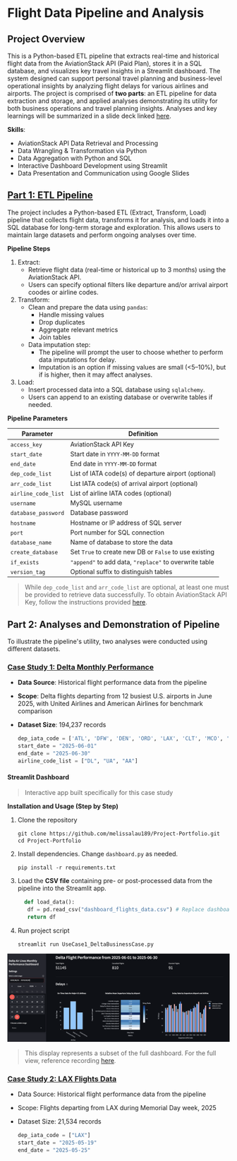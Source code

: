 # Flight Data Pipeline and Analysis

## Project Overview

This is a Python-based ETL pipeline that extracts real-time and historical flight data from the AviationStack API (Paid Plan), stores it in a SQL database, and visualizes key travel insights in a Streamlit dashboard. The system designed can support personal travel planning  and business-level operational insights by analyzing flight delays for various airlines and airports. The project is comprised of **two parts**: an ETL pipeline for data extraction and storage, and applied analyses demonstrating its utility for both business operations and travel planning insights. Analyses and key learnings will be summarized in a slide deck linked [here](https://github.com/melissalau189/Project-Portfolio/blob/main/Aviation%20Project%20Slide%20Deck.pdf).  

**Skills**:   
* AviationStack API Data Retrieval and Processing  
* Data Wrangling & Transformation via Python  
* Data Aggregation with Python and SQL  
* Interactive Dashboard Development using Streamlit  
* Data Presentation and Communication using Google Slides

## [Part 1: ETL Pipeline](https://github.com/melissalau189/Project-Portfolio/blob/main/flights_etl.ipynb)

The project includes a Python-based ETL (Extract, Transform, Load) pipeline that collects flight data, transforms it for analysis, and loads it into a SQL database for long-term storage and exploration. This allows users to maintain large datasets and perform ongoing analyses over time.

**Pipeline Steps**  

1. Extract:
    * Retrieve flight data (real-time or historical up to 3 months) using the AviationStack API.
    * Users can specify optional filters like departure and/or arrival airport coodes or airline codes.
2. Transform:
    * Clean and prepare the data using `pandas`:
      * Handle missing values
      * Drop duplicates
      * Aggregate relevant metrics
      * Join tables
    * Data imputation step:
      * The pipeline will prompt the user to choose whether to perform data imputations for delay.
      * Imputation is an option if missing values are small (<5–10%), but if is higher, then it may affect analyses.
3. Load:  
    * Insert processed data into a SQL database using `sqlalchemy`.
    * Users can append to an existing database or overwrite tables if needed.

**Pipeline Parameters**

| Parameter           | Definition                                             |
| ------------------- | ------------------------------------------------------ |
| `access_key`        | AviationStack API Key                                  |
| `start_date`        | Start date in `YYYY-MM-DD` format                      |
| `end_date`          | End date in `YYYY-MM-DD` format                        |
| `dep_code_list`     | List of IATA code(s) of departure airport (optional)   |
| `arr_code_list`     | List IATA code(s) of arrival airport (optional)        |
| `airline_code_list` | List of airline IATA codes (optional)                  |
| `username`          | MySQL username                                         |
| `database_password` | Database password                                      |
| `hostname`          | Hostname or IP address of SQL server                   |
| `port`              | Port number for SQL connection                         |
| `database_name`     | Name of database to store the data                     |
| `create_database`   | Set `True` to create new DB or `False` to use existing |
| `if_exists`         | `"append"` to add data, `"replace"` to overwrite table |
| `version_tag`       | Optional suffix to distinguish tables                  |
 
> While `dep_code_list` and `arr_code_list` are optional, at least one must be provided to retrieve data successfully.
> To obtain AviationStack API Key, follow the instructions provided [here](https://aviationstack.com/).

## Part 2: Analyses and Demonstration of Pipeline
To illustrate the pipeline's utility, two analyses were conducted using different datasets.

### [Case Study 1: Delta Monthly Performance](https://github.com/melissalau189/Project-Portfolio/blob/main/UseCase2_DeltaBusinessCase.py)
* **Data Source**: Historical flight performance data from the pipeline
* **Scope**: Delta flights departing from 12 busiest U.S. airports in June 2025, with United Airlines and American Airlines for benchmark comparison
* **Dataset Size**: 194,237 records

  ```python
  dep_iata_code = ['ATL', 'DFW', 'DEN', 'ORD', 'LAX', 'CLT', 'MCO', 'LAS', 'MIA', 'PHX', 'JFK', 'SFO']
  start_date = "2025-06-01"
  end_date = "2025-06-30"
  airline_code_list = ["DL", "UA", "AA"]
  ```
#### Streamlit Dashboard
> Interactive app built specifically for this case study    

**Installation and Usage (Step by Step)**
1. Clone the repository
   
   ```
   git clone https://github.com/melissalau189/Project-Portfolio.git
   cd Project-Portfolio
   ```
3. Install dependencies. Change `dashboard.py` as needed. 
   
    ```
    pip install -r requirements.txt
    ```
4. Load the **CSV file** containing pre- or post-processed data from the pipeline into the Streamlit app.
   
   ```python
     def load_data():
      df = pd.read_csv("dashboard_flights_data.csv") # Replace dashboard_flights_data.csv with your filename
      return df
   ```
   
6. Run project script
   
   ```
   streamlit run UseCase1_DeltaBusinessCase.py
   ```
![Dashboard Preview](dashboard_preview.png)
> This display represents a subset of the full dashboard. For the full view, reference recording [here](dashboard_recording.mp4).
### [Case Study 2: LAX Flights Data](https://github.com/melissalau189/Project-Portfolio/blob/main/UseCase1_LAXflights.ipynb)  
* Data Source: Historical flight performance data from the pipeline
* Scope: Flights departing from LAX during Memorial Day week, 2025
* Dataset Size: 21,534 records

  ```python
  dep_iata_code = ["LAX"]
  start_date = "2025-05-19"
  end_date = "2025-05-25"
  ```




      
  
 
  

